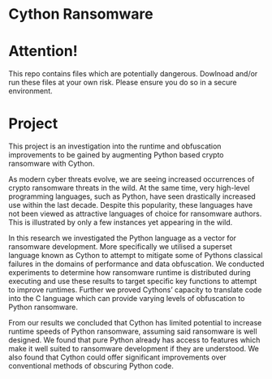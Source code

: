 # Cython Ransomware

# Attention!

This repo contains files which are potentially dangerous. Dowlnoad and/or run these files  at your own risk. Please ensure you do so in a secure environment.

# Project

This project is an investigation into the runtime and obfuscation improvements to be gained by augmenting Python based crypto ransomware with Cython.

As modern cyber threats evolve, we are seeing increased occurrences of crypto ransomware threats in the wild. At the same time, very high-level programming languages, such as Python, have seen drastically increased use within the last decade. Despite this popularity, these languages have not been viewed as attractive languages of choice for ransomware authors. This is illustrated by only a few instances yet appearing in the wild.  

In this research we investigated the Python language as a vector for ransomware development. More specifically we utilised a superset language known as Cython to attempt to mitigate some of Pythons classical failures in the domains of performance and data obfuscation. We conducted experiments to determine how ransomware runtime is distributed during executing and use these results to target specific key functions to attempt to improve runtimes. Further we proved Cythons’ capacity to translate code into the C language which can provide varying levels of obfuscation to Python ransomware.  

From our results we concluded that Cython has limited potential to increase runtime speeds of Python ransomware, assuming said ransomware is well designed. We found that pure Python already has access to features which make it well suited to ransomware development if they are understood. We also found that Cython could offer significant improvements over conventional methods of obscuring Python code.
